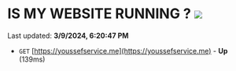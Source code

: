# IS MY WEBSITE RUNNING ? [![](https://img.shields.io/static/v1?label=Sponsor&message=%E2%9D%A4&logo=GitHub&color=%23fe8e86)](https://github.com/sponsors/<username>)

Last updated: **3/9/2024, 6:20:47 PM**

- `GET` [https://youssefservice.me](https://youssefservice.me) - **Up** (139ms)
